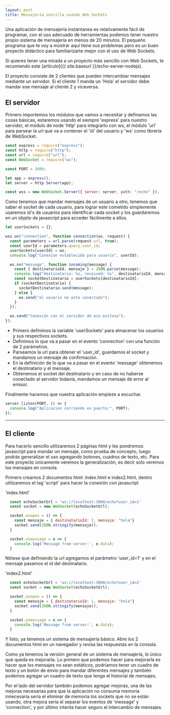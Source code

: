 ```yaml
---
layout: post
title: Mensajería sencilla usando Web Sockets
---
```


Una aplicación de mensajería instántanea es relativamente fácil de programar, con el uso adecuado de
herramientas podemos tener nuestro propio sistema de mensajería en menos de 20 minutos.
El pequeño programa que te voy a mostrar aquí tiene sus problemas pero es un buen proyecto
didáctico para familiarizarte mejor con el uso de Web Sockets.

Si quieres tener una mirada a un proyecto más sencillo con Web Sockets, te recomiendo este [artículo]({{ site.baseurl }}/echo-server-nodejs).

El proyecto consiste de 2 clientes que pueden intercambiar mensajes mediante un servidor.
Si el cliente 1 manda un 'Hola' el servidor debe mandar ese mensaje al cliente 2 y viceversa.

## El servidor

Primero importemos los módulos que vamos a necesitar y definamos las cosas básicas,
estaremos usando el siempre 'express' para nuestro servidor, el módulo de node 'http' para integrarlo con ws,
el módulo 'url' para parsear la url que va a contener el 'id' del usuario y 
'ws' como librería de WebSocket.

```javascript
const express = require("express");
const http = require("http");
const url = require("url");
const WebSocket = require("ws");

const PORT = 3000;

let app = express();
let server = http.Server(app);

const wss = new WebSocket.Server({ server: server, path: "/echo" });
```

Como tenemos que mandar mensajes de un usuario a otro, tenemos que saber el socket de cada usuario,
para lograr este cometido simplemente usaremos id's de usuarios para identificar cada socket
y los guardaremos en un objeto de javascript para acceder fácilmente a ellos.

```javascript
let userSockets = {};

wss.on("connection", function connection(ws, request) {
  const parameters = url.parse(request.url, true);
  const userId = parameters.query.user_id;
  userSockets[userId] = ws;
  console.log("Conexion establecida para usuario", userId);

  ws.on("message", function incoming(message) {
    const { destinatarioId, mensaje } = JSON.parse(message);
    console.log("destinatario: %s, received: %s", destinatarioId, mensaje);
    const socketDestinatario = userSockets[destinatarioId];
    if (socketDestinatario) {
      socketDestinatario.send(message);
    } else {
      ws.send("el usuario no esta conectado");
    }
  });

  ws.send("Conexión con el servidor de eco exitosa");
});
```

- Primero definimos la variable 'userSockets' para almacenar los usuarios y sus respectivos sockets.
- Definimos lo que va a pasar en el evento 'connection' con una función de 2 parámetros.
- Parseamos la url para obtener el 'user\_id', guardamos el socket y mandamos un mensaje de confirmación.
- En la definición de lo que va a pasar en el evento 'message' obtenemos el destinatario y el mensaje.
- Obtenemos el socket del destinatario y en caso de no haberse conectado al servidor todavía,
mandamos un mensaje de error al emisor.

Finalmente hacemos que nuestra aplicación empieze a escuchar.

```javascript
server.listen(PORT, () => {
  console.log("Aplicacion corriendo en puerto:", PORT);
});
```

---

## El cliente

Para hacerlo sencillo utilizaremos 2 páginas html y les pondremos javascript para
mandar un mensaje, como prueba de concepto, luego podrás generalizar el uso agregando
botones, cuadros de texto, etc.
Para este proyecto únicamente veremos la generalización, es decir solo veremos los mensajes en consola.

Primero creamos 2 documentos html: index.html e index2.html, dentro utilizaremos el tag 'script'
para hacer la conexión con javascript

'index.html'

```javascript
  const echoSocketUrl = 'ws://localhost:3000/echo?user_id=1'
  const socket = new WebSocket(echoSocketUrl);

  socket.onopen = () => {
    const mensaje = { destinatarioId: 2, mensaje: "hola"}
    socket.send(JSON.stringify(mensaje)); 
  }

  socket.onmessage = e => {
    console.log('Message from server:', e.data);
  }
```
Nótese que definiendo la url agregamos el parámetro 'user\_id=1' y en el mensaje pasamos el id del destinatario.

'index2.html'

```javascript
  const echoSocketUrl = 'ws://localhost:3000/echo?user_id=2'
  const socket = new WebSocket(echoSocketUrl);

  socket.onopen = () => {
    const mensaje = { destinatarioId: 1, mensaje: "hola"}
    socket.send(JSON.stringify(mensaje)); 
  }

  socket.onmessage = e => {
    console.log('Message from server:', e.data);
  }
```

Y listo, ya tenemos un sistema de mensajería básico. Abre los 2 documentos html en un navegador
y revisa las respuestas en la consola.

Como ya tenemos la versión general de un sistema de mensajería, lo único que queda es mejorarla.
Lo primero que podemos hacer para mejorarla es hacer que los mensajes no sean estáticos,
podríamos tener un cuadro de texto y un botón de envío para mandar diferentes mensajes y
también podemos agregar un cuadro de texto que tenga el historial de mensajes.

Por el lado del servidor también podemos agregar mejoras, una de las mejoras necesarias
para que la aplicación no consuma memoria innecesaria sería
el eliminar de memoria los sockets que no se están usando, otra mejora sería el separar
los eventos de 'message' y 'connection', y por último intenta hacer seguro el intercambio de
mensajes.
